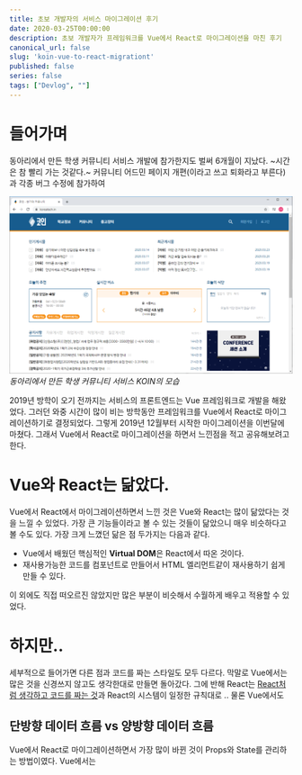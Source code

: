 ```yaml
---
title: 초보 개발자의 서비스 마이그레이션 후기
date: 2020-03-25T00:00:00
description: 초보 개발자가 프레임워크를 Vue에서 React로 마이그레이션을 마친 후기 
canonical_url: false
slug: 'koin-vue-to-react-migrationt'
published: false
series: false
tags: ["Devlog", ""]
---
```

# 들어가며

동아리에서 만든 학생 커뮤니티 서비스 개발에 참가한지도 벌써 6개월이 지났다. ~시간은 참 빨리 가는 것같다.~ 커뮤니티 어드민 페이지 개편(이라고 쓰고 퇴화라고 부른다)과 각종 버그 수정에 참가하여

![동아리에서 만든 학생 커뮤니티 서비스 KOIN](./images/koin-vue-to-react-migration-1.png)
_동아리에서 만든 학생 커뮤니티 서비스 KOIN의 모습_

2019년 방학이 오기 전까지는 서비스의 프론트엔드는 Vue 프레임워크로 개발을 해왔었다. 그러던 와중 시간이 많이 비는 방학동안 프레임워크를 Vue에서 React로 마이그레이션하기로 결정되었다. 그렇게 2019년 12월부터 시작한 마이그레이션을 이번달에 마쳤다. 그래서 Vue에서 React로 마이그레이션을 하면서 느낀점을 적고 공유해보려고 한다.

# Vue와 React는 닮았다.

Vue에서 React에서 마이그레이션하면서 느낀 것은 Vue와 React는 많이 닮았다는 것을 느낄 수 있었다. 가장 큰 기능들이라고 볼 수 있는 것들이 닮았으니 매우 비슷하다고 볼 수도 있다. 가장 크게 느꼈던 닮은 점 두가지는 다음과 같다.

- Vue에서 배웠던 핵심적인 **Virtual DOM**은 React에서 따온 것이다.
- 재사용가능한 코드를 컴포넌트로 만들어서 HTML 엘리먼트같이 재사용하기 쉽게 만들 수 있다.

이 외에도 직접 떠오르진 않았지만 많은 부분이 비슷해서 수월하게 배우고 적용할 수 있었다.

# 하지만..

세부적으로 들어가면 다른 점과 코드를 짜는 스타일도 모두 다르다. 막말로 Vue에서는 많은 것을 신경쓰지 않고도 생각한대로 만들면 돌아갔다.  그에 반해 React는  [React처럼 생각하고 코드를 짜는 것](https://ko.reactjs.org/docs/thinking-in-react.html)과 React의 시스템이 일정한 규칙대로 .. 물론 Vue에서도 

## 단방향 데이터 흐름 vs 양방향 데이터 흐름

Vue에서 React로 마이그레이션하면서 가장 많이 바뀐 것이 Props와 State를 관리하는 방법이였다. Vue에서는 

